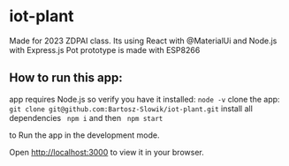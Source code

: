 # iot-plant

Made for 2023 ZDPAI class.
Its using  React with @MaterialUi and Node.js with Express.js
Pot prototype is made with ESP8266

## How to run this app:
app requires Node.js so verify you have it installed:
``` node -v ```
clone the app:
``` git clone git@github.com:Bartosz-Slowik/iot-plant.git```
install all dependencies
``` npm i```
and then
``` npm start```

to Run the app in the development mode.

Open [http://localhost:3000](http://localhost:3000) to view it in your browser.